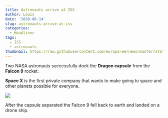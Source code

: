 ```yaml
---
title: Astronauts arrive at ISS
author: Louis
date: '2020-06-14'
slug: astronauts-arrive-at-iss
categories:
  - Headlines
tags:
  - ISS
  - astronauts
thumbnail: https://raw.githubusercontent.com/europa-ee/news/master/static/figures/iss.jpg
---
```


Two NASA astronauts successfully dock the **Dragon capsule** from the **Falcon 9** rocket.

**Space X** is the first private company that wants to make going to space and other planets possible for everyone.

![](https://raw.githubusercontent.com/europa-ee/news/master/static/figures/iss.jpg)

After the capsule separated the Falcon 9 fell back to earth and landed on a drone ship.

<br>
<br>